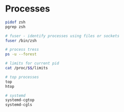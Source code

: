 # Processes

```sh
pidof zsh    
pgrep zsh        
```

```sh
# fuser - identify processes using files or sockets
fuser /bin/zsh
```

```sh
# process tress
ps -u --forest
```

```sh
# limits for current pid
cat /proc/$$/limits 
```

```sh
# top processes
top
htop
```

```sh
# systemd 
systemd-cgtop 
systemd-cgls
```
